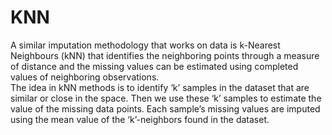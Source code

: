 <h1>KNN</h1>

<p>
  A similar imputation methodology that works on data is k-Nearest Neighbours (kNN) that identifies the neighboring points through a measure of distance and the missing values can be estimated using completed values of neighboring observations.
  <br>
  The idea in kNN methods is to identify ‘k’ samples in the dataset that are similar or close in the space. Then we use these ‘k’ samples to estimate the value of the missing data points. Each sample’s missing values are imputed using the mean value of the ‘k’-neighbors found in the dataset.
  
  
</p>
